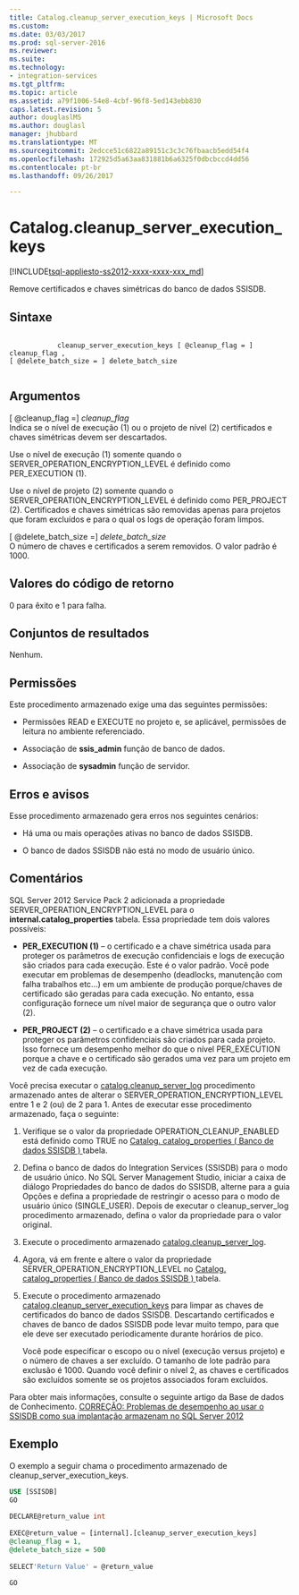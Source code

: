 ```yaml
---
title: Catalog.cleanup_server_execution_keys | Microsoft Docs
ms.custom: 
ms.date: 03/03/2017
ms.prod: sql-server-2016
ms.reviewer: 
ms.suite: 
ms.technology:
- integration-services
ms.tgt_pltfrm: 
ms.topic: article
ms.assetid: a79f1006-54e8-4cbf-96f8-5ed143ebb830
caps.latest.revision: 5
author: douglaslMS
ms.author: douglasl
manager: jhubbard
ms.translationtype: MT
ms.sourcegitcommit: 2edcce51c6822a89151c3c3c76fbaacb5edd54f4
ms.openlocfilehash: 172925d5a63aa831881b6a6325f0dbcbccd4dd56
ms.contentlocale: pt-br
ms.lasthandoff: 09/26/2017

---
```

# <a name="catalogcleanupserverexecutionkeys"></a>Catalog.cleanup_server_execution_keys
[!INCLUDE[tsql-appliesto-ss2012-xxxx-xxxx-xxx_md](../../includes/tsql-appliesto-ss2012-xxxx-xxxx-xxx-md.md)]

  Remove certificados e chaves simétricas do banco de dados SSISDB.  
  
## <a name="syntax"></a>Sintaxe  
  
```  
  
            cleanup_server_execution_keys [ @cleanup_flag = ] cleanup_flag ,  
[ @delete_batch_size = ] delete_batch_size  
  
```  
  
## <a name="arguments"></a>Argumentos  
 [ @cleanup_flag =] *cleanup_flag*  
 Indica se o nível de execução (1) ou o projeto de nível (2) certificados e chaves simétricas devem ser descartados.  
  
 Use o nível de execução (1) somente quando o SERVER_OPERATION_ENCRYPTION_LEVEL é definido como PER_EXECUTION (1).  
  
 Use o nível de projeto (2) somente quando o SERVER_OPERATION_ENCRYPTION_LEVEL é definido como PER_PROJECT (2). Certificados e chaves simétricas são removidas apenas para projetos que foram excluídos e para o qual os logs de operação foram limpos.  
  
 [ @delete_batch_size =] *delete_batch_size*  
 O número de chaves e certificados a serem removidos. O valor padrão é 1000.  
  
## <a name="return-code-values"></a>Valores do código de retorno  
 0 para êxito e 1 para falha.  
  
## <a name="result-sets"></a>Conjuntos de resultados  
 Nenhum.  
  
## <a name="permissions"></a>Permissões  
 Este procedimento armazenado exige uma das seguintes permissões:  
  
-   Permissões READ e EXECUTE no projeto e, se aplicável, permissões de leitura no ambiente referenciado.  
  
-   Associação de **ssis_admin** função de banco de dados.  
  
-   Associação de **sysadmin** função de servidor.  
  
## <a name="errors-and-warnings"></a>Erros e avisos  
 Esse procedimento armazenado gera erros nos seguintes cenários:  
  
-   Há uma ou mais operações ativas no banco de dados SSISDB.  
  
-   O banco de dados SSISDB não está no modo de usuário único.  
  
## <a name="remarks"></a>Comentários  
 SQL Server 2012 Service Pack 2 adicionada a propriedade SERVER_OPERATION_ENCRYPTION_LEVEL para o **internal.catalog_properties** tabela. Essa propriedade tem dois valores possíveis:  
  
-   **PER_EXECUTION (1)** – o certificado e a chave simétrica usada para proteger os parâmetros de execução confidenciais e logs de execução são criados para cada execução. Este é o valor padrão. Você pode executar em problemas de desempenho (deadlocks, manutenção com falha trabalhos etc...) em um ambiente de produção porque/chaves de certificado são geradas para cada execução. No entanto, essa configuração fornece um nível maior de segurança que o outro valor (2).  
  
-   **PER_PROJECT (2)** – o certificado e a chave simétrica usada para proteger os parâmetros confidenciais são criados para cada projeto. Isso fornece um desempenho melhor do que o nível PER_EXECUTION porque a chave e o certificado são gerados uma vez para um projeto em vez de cada execução.  
  
 Você precisa executar o [catalog.cleanup_server_log](../../integration-services/system-stored-procedures/catalog-cleanup-server-log.md) procedimento armazenado antes de alterar o SERVER_OPERATION_ENCRYPTION_LEVEL entre 1 e 2 (ou) de 2 para 1. Antes de executar esse procedimento armazenado, faça o seguinte:  
  
1.  Verifique se o valor da propriedade OPERATION_CLEANUP_ENABLED está definido como TRUE no [Catalog. catalog_properties &#40; Banco de dados SSISDB &#41; ](../../integration-services/system-views/catalog-catalog-properties-ssisdb-database.md) tabela.  
  
2.  Defina o banco de dados do Integration Services (SSISDB) para o modo de usuário único. No SQL Server Management Studio, iniciar a caixa de diálogo Propriedades do banco de dados do SSISDB, alterne para a guia Opções e defina a propriedade de restringir o acesso para o modo de usuário único (SINGLE_USER). Depois de executar o cleanup_server_log procedimento armazenado, defina o valor da propriedade para o valor original.  
  
3.  Execute o procedimento armazenado [catalog.cleanup_server_log](../../integration-services/system-stored-procedures/catalog-cleanup-server-log.md).  
  
4.  Agora, vá em frente e altere o valor da propriedade SERVER_OPERATION_ENCRYPTION_LEVEL no [Catalog. catalog_properties &#40; Banco de dados SSISDB &#41; ](../../integration-services/system-views/catalog-catalog-properties-ssisdb-database.md) tabela.  
  
5.  Execute o procedimento armazenado [catalog.cleanup_server_execution_keys](../../integration-services/system-stored-procedures/catalog-cleanup-server-execution-keys.md) para limpar as chaves de certificados do banco de dados SSISDB. Descartando certificados e chaves de banco de dados SSISDB pode levar muito tempo, para que ele deve ser executado periodicamente durante horários de pico.  
  
     Você pode especificar o escopo ou o nível (execução versus projeto) e o número de chaves a ser excluído. O tamanho de lote padrão para exclusão é 1000. Quando você definir o nível 2, as chaves e certificados são excluídos somente se os projetos associados foram excluídos.  
  
 Para obter mais informações, consulte o seguinte artigo da Base de dados de Conhecimento. [CORREÇÃO: Problemas de desempenho ao usar o SSISDB como sua implantação armazenam no SQL Server 2012](http://support.microsoft.com/kb/2972285)  
  
## <a name="example"></a>Exemplo  
 O exemplo a seguir chama o procedimento armazenado de cleanup_server_execution_keys.  
  
```sql  
USE [SSISDB]  
GO  
  
DECLARE@return_value int  
  
EXEC@return_value = [internal].[cleanup_server_execution_keys]  
@cleanup_flag = 1,  
@delete_batch_size = 500  
  
SELECT'Return Value' = @return_value  
  
GO  
  
```  
  
  
